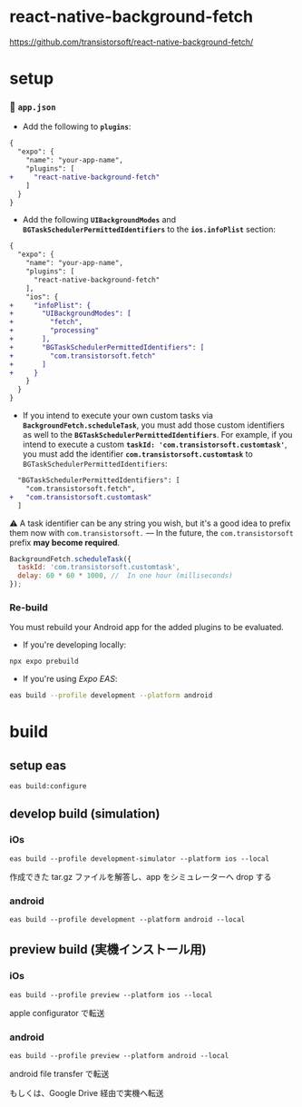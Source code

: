 # react-native-background-fetch

https://github.com/transistorsoft/react-native-background-fetch/

# setup

### :open_file_folder: **`app.json`**

- Add the following to **`plugins`**:

```diff
{
  "expo": {
    "name": "your-app-name",
    "plugins": [
+     "react-native-background-fetch"
    ]
  }
}
```

- Add the following **`UIBackgroundModes`** and **`BGTaskSchedulerPermittedIdentifiers`** to the **`ios.infoPlist`** section:

```diff
{
  "expo": {
    "name": "your-app-name",
    "plugins": [
      "react-native-background-fetch"
    ],
    "ios": {
+     "infoPlist": {
+       "UIBackgroundModes": [
+         "fetch",
+         "processing"
+       ],
+       "BGTaskSchedulerPermittedIdentifiers": [
+         "com.transistorsoft.fetch"
+       ]
+     }
    }
  }
}
```

- If you intend to execute your own custom tasks via **`BackgroundFetch.scheduleTask`**, you must add those custom identifiers as well to the **`BGTaskSchedulerPermittedIdentifiers`**. For example, if you intend to execute a custom **`taskId: 'com.transistorsoft.customtask'`**, you must add the identifier **`com.transistorsoft.customtask`** to `BGTaskSchedulerPermittedIdentifiers`:

```diff
  "BGTaskSchedulerPermittedIdentifiers": [
    "com.transistorsoft.fetch",
+   "com.transistorsoft.customtask"
  ]
```

:warning: A task identifier can be any string you wish, but it's a good idea to prefix them now with `com.transistorsoft.` &mdash; In the future, the `com.transistorsoft` prefix **may become required**.

```javascript
BackgroundFetch.scheduleTask({
  taskId: 'com.transistorsoft.customtask',
  delay: 60 * 60 * 1000, //  In one hour (milliseconds)
});
```

### Re-build

You must rebuild your Android app for the added plugins to be evaluated.

- If you're developing locally:

```bash
npx expo prebuild
```

- If you're using _Expo EAS_:

```bash
eas build --profile development --platform android
```

# build

## setup eas

```
eas build:configure
```

## develop build (simulation)

### iOs

```
eas build --profile development-simulator --platform ios --local
```

作成できた tar.gz ファイルを解答し、app をシミュレーターへ drop する

### android

```
eas build --profile development --platform android --local
```

## preview build (実機インストール用)

### iOs

```
eas build --profile preview --platform ios --local
```

apple configurator で転送

### android

```
eas build --profile preview --platform android --local
```

android file transfer で転送

もしくは、Google Drive 経由で実機へ転送
